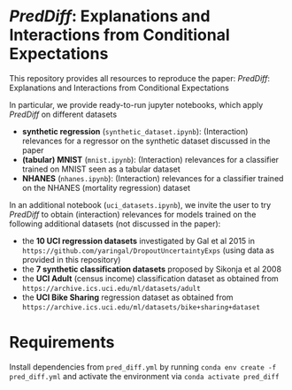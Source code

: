 # *PredDiff*: Explanations and Interactions from Conditional Expectations


This repository provides all resources to reproduce the paper:
*PredDiff*: Explanations and Interactions from Conditional Expectations

In particular, we provide ready-to-run jupyter notebooks, which apply *PredDiff* on different datasets
* **synthetic regression** (`synthetic_dataset.ipynb`): (Interaction) relevances for a regressor on the synthetic dataset discussed in the paper
* **(tabular) MNIST** (`mnist.ipynb`): (Interaction) relevances for a classifier trained on MNIST seen as a tabular dataset
* **NHANES** (`nhanes.ipynb`): (Interaction) relevances for a classifier trained on the NHANES (mortality regression) dataset

In an additional notebook (`uci_datasets.ipynb`), we invite the user to try *PredDiff*  to obtain (interaction) relevances for models trained on the following additional datasets (not discussed in the paper):
* the **10 UCI regression datasets** investigated by Gal et al 2015 in `https://github.com/yaringal/DropoutUncertaintyExps` (using data as provided in this repository)
* the **7 synthetic classification datasets** proposed by Sikonja et al 2008
* the **UCI Adult** (census income) classification dataset as obtained from `https://archive.ics.uci.edu/ml/datasets/adult`
* the **UCI Bike Sharing** regression dataset as obtained from `https://archive.ics.uci.edu/ml/datasets/bike+sharing+dataset`


# Requirements
Install dependencies from `pred_diff.yml` by running `conda env create -f pred_diff.yml` and activate the environment via `conda activate pred_diff`

